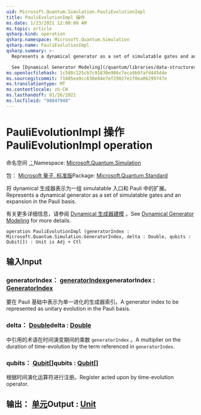 ```yaml
---
uid: Microsoft.Quantum.Simulation.PauliEvolutionImpl
title: PauliEvolutionImpl 操作
ms.date: 1/23/2021 12:00:00 AM
ms.topic: article
qsharp.kind: operation
qsharp.namespace: Microsoft.Quantum.Simulation
qsharp.name: PauliEvolutionImpl
qsharp.summary: >-
  Represents a dynamical generator as a set of simulatable gates and an expansion in the Pauli basis.

  See [Dynamical Generator Modeling](/quantum/libraries/data-structures#dynamical-generator-modeling) for more details.
ms.openlocfilehash: 1c588c225cb7c91830e986c7eca9b9fafd445d4e
ms.sourcegitcommit: 71605ea9cc630e84e7ef29027e1f0ea06299747e
ms.translationtype: MT
ms.contentlocale: zh-CN
ms.lasthandoff: 01/26/2021
ms.locfileid: "98847948"
---
```

# <a name="paulievolutionimpl-operation"></a><span data-ttu-id="d0029-102">PauliEvolutionImpl 操作</span><span class="sxs-lookup"><span data-stu-id="d0029-102">PauliEvolutionImpl operation</span></span>

<span data-ttu-id="d0029-103">命名空间 [：](xref:Microsoft.Quantum.Simulation)</span><span class="sxs-lookup"><span data-stu-id="d0029-103">Namespace: [Microsoft.Quantum.Simulation](xref:Microsoft.Quantum.Simulation)</span></span>

<span data-ttu-id="d0029-104">包： [Microsoft 量子. 标准版](https://nuget.org/packages/Microsoft.Quantum.Standard)</span><span class="sxs-lookup"><span data-stu-id="d0029-104">Package: [Microsoft.Quantum.Standard](https://nuget.org/packages/Microsoft.Quantum.Standard)</span></span>


<span data-ttu-id="d0029-105">将 dynamical 生成器表示为一组 simulatable 入口和 Pauli 中的扩展。</span><span class="sxs-lookup"><span data-stu-id="d0029-105">Represents a dynamical generator as a set of simulatable gates and an expansion in the Pauli basis.</span></span>

<span data-ttu-id="d0029-106">有关更多详细信息，请参阅 [Dynamical 生成器建模](/quantum/libraries/data-structures#dynamical-generator-modeling) 。</span><span class="sxs-lookup"><span data-stu-id="d0029-106">See [Dynamical Generator Modeling](/quantum/libraries/data-structures#dynamical-generator-modeling) for more details.</span></span>

```qsharp
operation PauliEvolutionImpl (generatorIndex : Microsoft.Quantum.Simulation.GeneratorIndex, delta : Double, qubits : Qubit[]) : Unit is Adj + Ctl
```


## <a name="input"></a><span data-ttu-id="d0029-107">输入</span><span class="sxs-lookup"><span data-stu-id="d0029-107">Input</span></span>

### <a name="generatorindex--generatorindex"></a><span data-ttu-id="d0029-108">generatorIndex： [generatorIndex](xref:Microsoft.Quantum.Simulation.GeneratorIndex)</span><span class="sxs-lookup"><span data-stu-id="d0029-108">generatorIndex : [GeneratorIndex](xref:Microsoft.Quantum.Simulation.GeneratorIndex)</span></span>

<span data-ttu-id="d0029-109">要在 Pauli 基础中表示为单一进化的生成器索引。</span><span class="sxs-lookup"><span data-stu-id="d0029-109">A generator index to be represented as unitary evolution in the Pauli basis.</span></span>


### <a name="delta--double"></a><span data-ttu-id="d0029-110">delta： [Double](xref:microsoft.quantum.lang-ref.double)</span><span class="sxs-lookup"><span data-stu-id="d0029-110">delta : [Double](xref:microsoft.quantum.lang-ref.double)</span></span>

<span data-ttu-id="d0029-111">中引用的术语在时间演变期间的乘数 `generatorIndex` 。</span><span class="sxs-lookup"><span data-stu-id="d0029-111">A multiplier on the duration of time-evolution by the term referenced in `generatorIndex`.</span></span>


### <a name="qubits--qubit"></a><span data-ttu-id="d0029-112">qubits： [Qubit](xref:microsoft.quantum.lang-ref.qubit)[]</span><span class="sxs-lookup"><span data-stu-id="d0029-112">qubits : [Qubit](xref:microsoft.quantum.lang-ref.qubit)[]</span></span>

<span data-ttu-id="d0029-113">根据时间演化运算符进行注册。</span><span class="sxs-lookup"><span data-stu-id="d0029-113">Register acted upon by time-evolution operator.</span></span>



## <a name="output--unit"></a><span data-ttu-id="d0029-114">输出： [单元](xref:microsoft.quantum.lang-ref.unit)</span><span class="sxs-lookup"><span data-stu-id="d0029-114">Output : [Unit](xref:microsoft.quantum.lang-ref.unit)</span></span>

